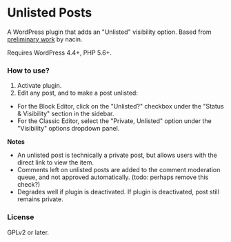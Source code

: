 # Unlisted Posts

A WordPress plugin that adds an "Unlisted" visibility option.  Based from [preliminary work](https://gist.github.com/nacin/4f4bc2d18a66c1eff93a) by nacin.

Requires WordPress 4.4+, PHP 5.6+.

### How to use?

1. Activate plugin.
2. Edit any post, and to make a post unlisted:
- For the Block Editor, click on the "Unlisted?" checkbox under the "Status & Visibility" section in the sidebar.
- For the Classic Editor, select the "Private, Unlisted" option under the "Visibility" options dropdown panel.

**Notes**

* An unlisted post is technically a private post, but allows users with the direct link to view the item.
* Comments left on unlisted posts are added to the comment moderation queue, and not approved automatically. (todo: perhaps remove this check?)
* Degrades well if plugin is deactivated.  If plugin is deactivated, post still remains private.


### License

GPLv2 or later.